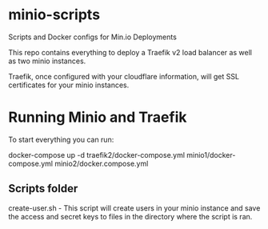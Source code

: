 # minio-scripts

Scripts and Docker configs for Min.io Deployments

This repo contains everything to deploy a Traefik v2 load balancer as well as two minio instances.

Traefik, once configured with your cloudflare information, will get SSL certificates for your minio instances.

# Running Minio and Traefik

To start everything you can run:

docker-compose up -d traefik2/docker-compose.yml minio1/docker-compose.yml minio2/docker.compose.yml

## Scripts folder

create-user.sh - This script will create users in your minio instance and save the access and secret keys to files in the directory where the script is ran.
